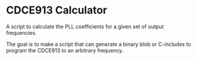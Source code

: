 # CDCE913 Calculator
A script to calculate the PLL coefficients for a given set of output frequencies.

The goal is to make a script that can generate a binary blob or C-includes to program the CDCE913 to an arbitrary frequency.